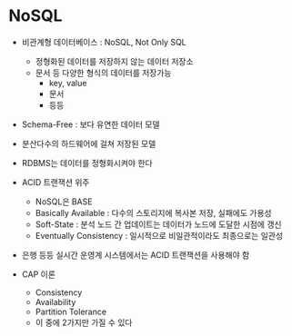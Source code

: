 # NoSQL

- 비관계형 데이터베이스 : NoSQL, Not Only SQL
    - 정형화된 데이터를 저장하지 않는 데이터 저장소
    - 문서 등 다양한 형식의 데이터를 저장가능
        - key, value
        - 문서
        - 등등
- Schema-Free : 보다 유연한 데이터 모델
- 분산다수의 하드웨어에 걸쳐 저장된 모델

- RDBMS는 데이터를 정형화시켜야 한다
- ACID 트랜잭션 위주
    - NoSQL은 BASE
    - Basically Available : 다수의 스토리지에 복사본 저장, 실패에도 가용성
    - Soft-State : 분석 노드 간 업데이트는 데이터가 노드에 도달한 시점에 갱신
    - Eventually Consistency : 일시적으로 비일관적이라도 최종으로는 일관성
- 은행 등등 실시간 운영계 시스템에서는 ACID 트랜잭션을 사용해야 함

- CAP 이론
    - Consistency
    - Availability
    - Partition Tolerance
    - 이 중에 2가지만 가질 수 있다